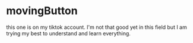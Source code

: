 # movingButton
this one is on my tiktok account.
I'm not that good yet in this field but I am trying my best to understand and learn everything.
